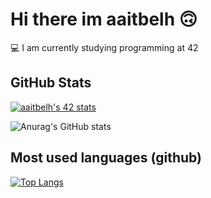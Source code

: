 
# Hi there im aaitbelh 🙃

💻  I am currently studying programming at 42



## GitHub Stats


[![aaitbelh's 42 stats](https://badge42.vercel.app/api/v2/cl3u529dl000609lc9u7tgkrw/stats?cursusId=21&coalitionId=79)](https://github.com/JaeSeoKim/badge42)

<!-- ![aaitbelh's 42 stats](https://badge42.herokuapp.com/api/stats/aaitbelh?darkmode=true&cursus=42cursus) -->

![Anurag's GitHub stats](https://github-readme-stats.vercel.app/api?username=aaitbelh&show_icons=true) 
## Most used languages (github)
[![Top Langs](https://github-readme-stats.vercel.app/api/top-langs/?username=aaitbelh&langs_count=8)](https://github.com/aaitbelh/github-readme-stats)


